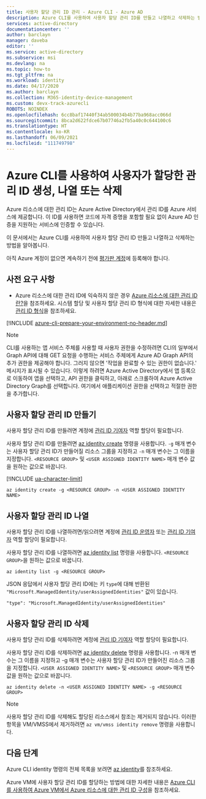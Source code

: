 ```yaml
---
title: 사용자 할당 관리 ID 관리 - Azure CLI - Azure AD
description: Azure CLI를 사용하여 사용자 할당 관리 ID를 만들고 나열하고 삭제하는 방법에 대한 단계별 지침입니다.
services: active-directory
documentationcenter: ''
author: barclayn
manager: daveba
editor: ''
ms.service: active-directory
ms.subservice: msi
ms.devlang: na
ms.topic: how-to
ms.tgt_pltfrm: na
ms.workload: identity
ms.date: 04/17/2020
ms.author: barclayn
ms.collection: M365-identity-device-management
ms.custom: devx-track-azurecli
ROBOTS: NOINDEX
ms.openlocfilehash: 6cc8baf17440f34ab500034b4b77ba968acc066d
ms.sourcegitcommit: 8bca2d622fdce67b07746a2fb5a40c0c644100c6
ms.translationtype: HT
ms.contentlocale: ko-KR
ms.lasthandoff: 06/09/2021
ms.locfileid: "111749798"
---
```

# <a name="create-list-or-delete-a-user-assigned-managed-identity-using-the-azure-cli"></a>Azure CLI를 사용하여 사용자가 할당한 관리 ID 생성, 나열 또는 삭제


Azure 리소스에 대한 관리 ID는 Azure Active Directory에서 관리 ID를 Azure 서비스에 제공합니다. 이 ID를 사용하면 코드에 자격 증명을 포함할 필요 없이 Azure AD 인증을 지원하는 서비스에 인증할 수 있습니다. 

이 문서에서는 Azure CLI를 사용하여 사용자 할당 관리 ID 만들고 나열하고 삭제하는 방법을 알아봅니다.

아직 Azure 계정이 없으면 계속하기 전에 [평가판 계정](https://azure.microsoft.com/free/)에 등록해야 합니다.

## <a name="prerequisites"></a>사전 요구 사항

- Azure 리소스에 대한 관리 ID에 익숙하지 않은 경우 [Azure 리소스에 대한 관리 ID란?](overview.md)을 참조하세요. 시스템 할당 및 사용자 할당 관리 ID 형식에 대한 자세한 내용은 [관리 ID 형식](overview.md#managed-identity-types)을 참조하세요.

[!INCLUDE [azure-cli-prepare-your-environment-no-header.md](../../../includes/azure-cli-prepare-your-environment-no-header.md)]

> [!NOTE]   
> CLI를 사용하는 앱 서비스 주체를 사용할 때 사용자 권한을 수정하려면 CLI의 일부에서 Graph API에 대해 GET 요청을 수행하는 서비스 주체에게 Azure AD Graph API의 추가 권한을 제공해야 합니다. 그러지 않으면 '작업을 완료할 수 있는 권한이 없습니다.' 메시지가 표시될 수 있습니다. 이렇게 하려면 Azure Active Directory에서 앱 등록으로 이동하여 앱을 선택하고, API 권한을 클릭하고, 아래로 스크롤하여 Azure Active Directory Graph를 선택합니다. 여기에서 애플리케이션 권한을 선택하고 적절한 권한을 추가합니다. 

## <a name="create-a-user-assigned-managed-identity"></a>사용자 할당 관리 ID 만들기 

사용자 할당 관리 ID를 만들려면 계정에 [관리 ID 기여자](../../role-based-access-control/built-in-roles.md#managed-identity-contributor) 역할 할당이 필요합니다.

사용자 할당 관리 ID를 만들려면 [az identity create](/cli/azure/identity#az_identity_create) 명령을 사용합니다. `-g` 매개 변수는 사용자 할당 관리 ID가 만들어질 리소스 그룹을 지정하고 `-n` 매개 변수는 그 이름을 지정합니다. `<RESOURCE GROUP>` 및 `<USER ASSIGNED IDENTITY NAME>` 매개 변수 값을 원하는 값으로 바꿉니다.

[!INCLUDE [ua-character-limit](~/includes/managed-identity-ua-character-limits.md)]

```azurecli-interactive
az identity create -g <RESOURCE GROUP> -n <USER ASSIGNED IDENTITY NAME>
```
## <a name="list-user-assigned-managed-identities"></a>사용자 할당 관리 ID 나열

사용자 할당 관리 ID를 나열하려면/읽으려면 계정에 [관리 ID 운영자](../../role-based-access-control/built-in-roles.md#managed-identity-operator) 또는 [관리 ID 기여자](../../role-based-access-control/built-in-roles.md#managed-identity-contributor) 역할 할당이 필요합니다.

사용자 할당 관리 ID를 나열하려면 [az identity list](/cli/azure/identity#az_identity_list) 명령을 사용합니다. `<RESOURCE GROUP>`을 원하는 값으로 바꿉니다.

```azurecli-interactive
az identity list -g <RESOURCE GROUP>
```

JSON 응답에서 사용자 할당 관리 ID에는 키 `type`에 대해 반환된 `"Microsoft.ManagedIdentity/userAssignedIdentities"` 값이 있습니다.

`"type": "Microsoft.ManagedIdentity/userAssignedIdentities"`

## <a name="delete-a-user-assigned-managed-identity"></a>사용자 할당 관리 ID 삭제

사용자 할당 관리 ID를 삭제하려면 계정에 [관리 ID 기여자](../../role-based-access-control/built-in-roles.md#managed-identity-contributor) 역할 할당이 필요합니다.

사용자 할당 관리 ID를 삭제하려면 [az identity delete](/cli/azure/identity#az_identity_delete) 명령을 사용합니다.  -n 매개 변수는 그 이름을 지정하고 -g 매개 변수는 사용자 할당 관리 ID가 만들어진 리소스 그룹을 지정합니다. `<USER ASSIGNED IDENTITY NAME>` 및 `<RESOURCE GROUP>` 매개 변수 값을 원하는 값으로 바꿉니다.

```azurecli-interactive
az identity delete -n <USER ASSIGNED IDENTITY NAME> -g <RESOURCE GROUP>
```
> [!NOTE]
> 사용자 할당 관리 ID를 삭제해도 할당된 리소스에서 참조는 제거되지 않습니다. 이러한 항목을 VM/VMSS에서 제거하려면 `az vm/vmss identity remove` 명령을 사용합니다.

## <a name="next-steps"></a>다음 단계

Azure CLI identity 명령의 전체 목록을 보려면 [az identity](/cli/azure/identity)를 참조하세요.

Azure VM에 사용자 할당 관리 ID를 할당하는 방법에 대한 자세한 내용은 [Azure CLI를 사용하여 Azure VM에서 Azure 리소스에 대한 관리 ID 구성](qs-configure-cli-windows-vm.md#user-assigned-managed-identity)을 참조하세요.
